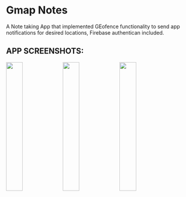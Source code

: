 # Gmap Notes
A Note taking App that implemented GEofence functionality to send app notifications for desired locations, Firebase authentican included.


##  APP SCREENSHOTS:
<p float="left">
<img src="https://user-images.githubusercontent.com/40251654/111088687-9f4e0600-84e5-11eb-834f-f7537a5c6c0b.png" width="30%"> 
<img src="https://user-images.githubusercontent.com/40251654/111088786-20a59880-84e6-11eb-93a4-f3e8f52179f3.png" width="30%"> 
<img src="https://user-images.githubusercontent.com/40251654/111088801-361ac280-84e6-11eb-90d6-1d7a9c3414da.png" width="30%"> 
</p>






